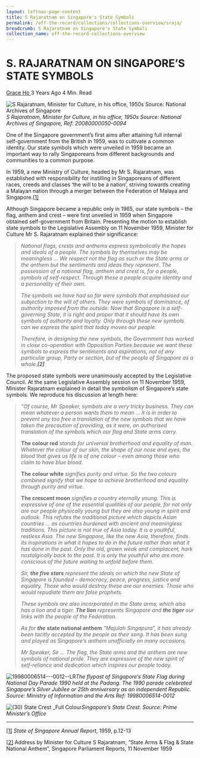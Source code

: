 ```yaml
---
layout: leftnav-page-content
title: S Rajaratnam on Singapore's State Symbols
permalink: /off-the-record/collections/collections-overview/sraja/
breadcrumb: S Rajaratnam on Singapore's State Symbols
collection_name: off-the-record-collections-overview
---
```


# S. RAJARATNAM ON SINGAPORE’S STATE SYMBOLS

[Grace Ho ](http://www.nas.gov.sg/blogs/offtherecord/author/nlshgs/) 3 Years Ago  4 Min. Read

![S Rajaratnam, Minister for Culture, in his office, 1950s Source: National Archives of Singapore](http://www.nas.gov.sg/blogs/offtherecord/wp-content/uploads/2015/07/28-20080000050-img0094-WML-667x1000.jpg)*S Rajaratnam, Minister for Culture, in his office, 1950s*
*Source: National Archives of Singapore, Ref: 20080000050-0094*

One of the Singapore government’s first aims after attaining full internal self-government from the British  in 1959, was to cultivate a common identity. Our state symbols which were unveiled in 1959 became an important way to rally Singaporeans from different backgrounds and communities to a common purpose.

In 1959, a new Ministry of Culture, headed by Mr S. Rajaratnam, was established with responsibility for instilling in Singaporeans of different races, creeds and classes ‘the will to be a nation’, striving towards creating a Malayan nation through a merger between the Federation of Malaya and Singapore.[[1\]](http://www.nas.gov.sg/blogs/offtherecord/singapores-state-symbols-their-meaning/#_ftn1)

Although Singapore became a republic only in 1965, our state symbols – the flag, anthem and crest – were first unveiled in 1959 when Singapore obtained self-government from Britain. Presenting the motion to establish state symbols to the Legislative Assembly on 11 November 1959, Minister for Culture Mr S. Rajaratnam explained their significance:

> *National flags, crests and anthems express symbolically the hopes and ideals of a people. The symbols by themselves may be meaningless … We respect not the flag as such or the State arms or the anthem but the sentiments and ideas they represent.   The possession of a national flag, anthem and crest is, for a people, symbols of self-respect. Through these a people acquire identity and a personality of their own.*  
>
> *The symbols we have had so far were symbols that emphasised our subjection to the will of others. They were symbols of dominance, of authority imposed from the outside. Now that Singapore is a self-governing State, it is right and proper that it should have its own symbols of authority and loyalty. Only through these new symbols can we express the spirit that today moves our people.*  
>
> *Therefore, in designing the new symbols, the Government has worked in close co-operation with Opposition Parties because we want these symbols to express the sentiments and aspirations, not of any particular group, Party or section, but of the people of Singapore as a whole.**[2]***

The proposed state symbols were unanimously accepted by the Legislative Council. At the same Legislative Assembly session on 11 November 1959, Minister Rajaratnam  explained in detail the symbolism of Singapore’s state symbols. We reproduce his discussion at length here:

>  *“Of course, Mr Speaker, symbols are a very tricky business. They can mean whatever a person wants them to mean … It is in order to prevent any too free a translation of the new symbols that we have taken the precaution of providing, as it were, an authorised translation of the symbols which our flag and State arms carry.*
>
> **The colour red** *stands for universal brotherhood and equality of man. Whatever the colour of our skin, the shape of our nose and eyes, the blood that gives us life is of one colour – even among those who claim to have blue blood.*
>
> **The colour white** *signifies purity and virtue. So the two colours combined signify that we hope to achieve brotherhood and equality through purity and virtue.* 
>
> **The crescent moon** *signifies a country eternally young. This is expressive of one of the essential qualities of our people, for not only are our people physically young but they are also young in spirit and outlook.  This refutes the traditional picture which depicts Asian countries … as countries burdened with ancient and meaningless traditions.  This picture is not true of Asia today. It is a youthful, restless Asia. The new Singapore, like the new Asia, therefore, finds its inspirations in what it hopes to do in the future rather than what it has done in the past. Only the old, grown weak and complacent, hark nostalgically back to the past. It is only the youthful who are more conscious of the future waiting to unfold before them.* 
>
> *Sir, **the five stars** represent the ideals on which the new State of Singapore is founded – democracy, peace, progress, justice and equality. Those who would destroy these are our enemies. Those who would repudiate them are false prophets.* 
>
> *These symbols are also incorporated in the State arms, which also has a lion and a tiger. **The lion** represents Singapore and **the tiger** our links with the people of the Federation.* 
>
> *As for **the*** **state national anthem** *“Majulah Singapura”, it has already been tacitly accepted by the people as their song. It has been sung and played as Singapore’s anthem unofficially on many occasions.* 
>
> *Mr Speaker, Sir … The flag, the State arms and the anthem are new symbols of national pride. They are expressive of the new spirit of self-reliance and dedication which inspires our people today.* 
>
>  

![19980006514---0012--LR](http://www.nas.gov.sg/blogs/offtherecord/wp-content/uploads/2015/07/19980006514-0012-LR.jpg)*The flypast of Singapore’s State Flag during National Day Parade 1990 held at the Padang. The 1990 parade celebrated Singapore’s Silver Jubilee or 25th anniversary as an independent Republic. Source: Ministry of Information and the Arts Ref: 19980006514-0012*

 

![(30) State Crest _Full Colour](http://www.nas.gov.sg/blogs/offtherecord/wp-content/uploads/2015/07/30-State-Crest-_Full-Colour.jpg)*Singapore’s State Crest. Source: Prime Minister’s Office*

 

------

 

[[1\]](http://www.nas.gov.sg/blogs/offtherecord/singapores-state-symbols-their-meaning/#_ftnref1) *State of Singapore Annual Report*, 1959, p.12-13

[[2\]](http://www.nas.gov.sg/blogs/offtherecord/singapores-state-symbols-their-meaning/#_ftnref2) Address by Minister for Culture S Rajaratnam, “State Arms & Flag & State National Anthem”, Singapore Parliament Reports, 11 November 1959